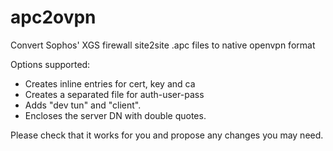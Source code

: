 # apc2ovpn
Convert Sophos' XGS firewall site2site .apc files to native openvpn format

Options supported:
- Creates inline entries for cert, key and ca
- Creates a separated file for auth-user-pass
- Adds "dev tun" and "client".
- Encloses the server DN with double quotes.

Please check that it works for you and propose any changes you may need. 


